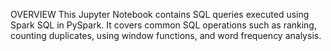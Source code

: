 OVERVIEW
This Jupyter Notebook contains SQL queries executed using Spark SQL in PySpark. It covers common SQL operations such as ranking, counting duplicates, using window functions, and word frequency analysis.

